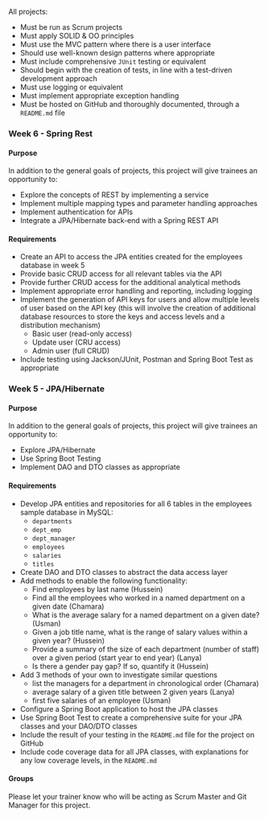 All projects:

- Must be run as Scrum projects
- Must apply SOLID & OO principles
- Must use the MVC pattern where there is a user interface
- Should use well-known design patterns where appropriate
- Must include comprehensive ```JUnit``` testing or equivalent
- Should begin with the creation of tests, in line with a test-driven development approach
- Must use logging or equivalent
- Must implement appropriate exception handling
- Must be hosted on GitHub and thoroughly documented, through a `README.md` file

### Week 6 - Spring Rest

#### Purpose

In addition to the general goals of projects, this project will give trainees an opportunity to:

- Explore the concepts of REST by implementing a service
- Implement multiple mapping types and parameter handling approaches
- Implement authentication for APIs
- Integrate a JPA/Hibernate back-end with a Spring REST API

#### Requirements

- Create an API to access the JPA entities created for the employees database in week 5
- Provide basic CRUD access for all relevant tables via the API
- Provide further CRUD access for the additional analytical methods
- Implement appropriate error handling and reporting, including logging
- Implement the generation of API keys for users and allow multiple levels of user based on the API key (this will involve the creation of additional database resources to store the keys and access levels and a distribution mechanism)
  - Basic user (read-only access)
  - Update user (CRU access)
  - Admin user (full CRUD)
- Include testing using Jackson/JUnit, Postman and Spring Boot Test as appropriate

### Week 5 - JPA/Hibernate

#### Purpose

In addition to the general goals of projects, this project will give trainees an opportunity to:

- Explore JPA/Hibernate
- Use Spring Boot Testing
- Implement DAO and DTO classes as appropriate

#### Requirements

- Develop JPA entities and repositories for all 6 tables in the employees sample database in MySQL:
  - `departments`
  - `dept_emp`
  - `dept_manager`
  - `employees`
  - `salaries`
  - `titles`
- Create DAO and DTO classes to abstract the data access layer
- Add methods to enable the following functionality:
  - Find employees by last name (Hussein)
  - Find all the employees who worked in a named department on a given date (Chamara)
  - What is the average salary for a named department on a given date? (Usman)
  - Given a job title name, what is the range of salary values within a given year? (Hussein)
  - Provide a summary of the size of each department (number of staff) over a given period (start year to end year) (Lanya)
  - Is there a gender pay gap? If so, quantify it (Hussein)
- Add 3 methods of your own to investigate similar questions
  - list the managers for a department in chronological order (Chamara)
  - average salary of a given title between 2 given years (Lanya)
  - first five salaries of an employee (Usman)
- Configure a Spring Boot application to host the JPA classes
- Use Spring Boot Test to create a comprehensive suite for your JPA classes and your DAO/DTO classes
- Include the result of your testing in the ```README.md``` file for the project on GitHub
- Include code coverage data for all JPA classes, with explanations for any low coverage levels, in the `README.md`

#### Groups

Please let your trainer know who will be acting as Scrum Master and Git Manager for this project.
